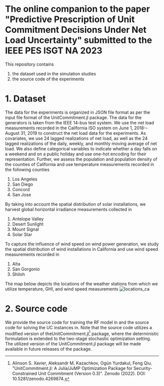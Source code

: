 # The online companion to the paper "Predictive Prescription of Unit Commitment Decisions Under Net Load Uncertainty" submitted to the IEEE PES ISGT NA 2023 #

This repository contains 
1. the dataset used in the simulation studies
2. the source code of the experiments

# 1. Dataset #

The data for the experiments is organized in JSON file format as per the input file format of the UnitCommitment.jl package. The data for the generators is taken from the IEEE 14-bus test system. We use the net load measurements recorded in the California ISO system on June 1, 2018--August 31, 2019 to construct the net load data for the experiments. As covariates, we use 24 lagged realizations of net load, as well as the 24 lagged realizations of the daily, weekly, and monthly moving average of net load. We also define categorical variables to indicate whether a day falls on a weekend and on a public holiday and use one-hot encoding for their representation. Further, we assess the population and population density of the counties of California and use temperature measurements recorded in the following counties
1. Los Angeles
2. San Diego
3. Concord
4. San Jose

By taking into account the spatial distribution of solar installations, we harvest global horizontal irradiance measurements collected in
1. Antelope Valley
2. Desert Sunlight
3. Mount Signal
4. Solar Star

To capture the influence of wind speed on wind power generation, we study the spatial distribution of wind installations in California and use wind speed measurements recorded in
1. Alta
2. San Gorgonio
3. Shiloh

The map below depicts the locations of the weather stations from which we utilize temperature, GHI, and wind speed measurements
![locations_ca](https://user-images.githubusercontent.com/65395490/192755247-df5afefb-0c6f-4ca2-a94a-689e5d51e870.png)

# 2. Source code #
We provide the source code for training the RF model in and the source code for solving the UC instances in. Note that the source code utilizes a modified version of theUnitCommitment.jl[^1] package, where the deterministic formulation is extended to the two-stage stochastic optimization setting. The utilized version of the UnitCommitment.jl package will be made available in future releases of the package.  
[^1]: Alinson S. Xavier, Aleksandr M. Kazachkov, Ogün Yurdakul, Feng Qiu. "UnitCommitment.jl: A Julia/JuMP Optimization Package for Security-Constrained Unit Commitment (Version 0.3)". Zenodo (2022). DOI: 10.5281/zenodo.4269874.
